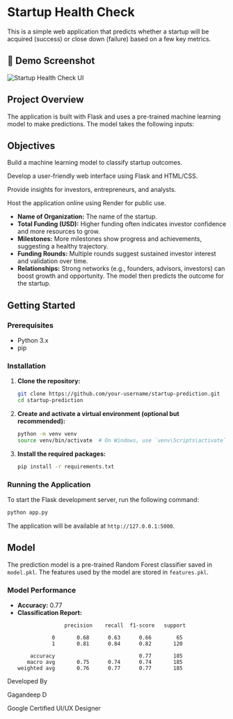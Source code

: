 # Startup Health Check

This is a simple web application that predicts whether a startup will be acquired (success) or close down (failure) based on a few key metrics.

## 📸 Demo Screenshot

![Startup Health Check UI](https://github.com/gagandeep1763/Startup-Health-Check/blob/main/Image.png?raw=true)

## Project Overview

The application is built with Flask and uses a pre-trained machine learning model to make predictions. The model takes the following inputs:

## Objectives
Build a machine learning model to classify startup outcomes.

Develop a user-friendly web interface using Flask and HTML/CSS.

Provide insights for investors, entrepreneurs, and analysts.

Host the application online using Render for public use.


- **Name of Organization:** The name of the startup.
- **Total Funding (USD):** Higher funding often indicates investor confidence and more resources to grow.
- **Milestones:** More milestones show progress and achievements, suggesting a healthy trajectory.
- **Funding Rounds:** Multiple rounds suggest sustained investor interest and validation over time.
- **Relationships:** Strong networks (e.g., founders, advisors, investors) can boost growth and opportunity.
The model then predicts the outcome for the startup.

## Getting Started

### Prerequisites

- Python 3.x
- pip

### Installation

1. **Clone the repository:**
   ```bash
   git clone https://github.com/your-username/startup-prediction.git
   cd startup-prediction
   ```

2. **Create and activate a virtual environment (optional but recommended):**
   ```bash
   python -m venv venv
   source venv/bin/activate  # On Windows, use `venv\Scripts\activate`
   ```

3. **Install the required packages:**
   ```bash
   pip install -r requirements.txt
   ```

### Running the Application

To start the Flask development server, run the following command:

```bash
python app.py
```

The application will be available at `http://127.0.0.1:5000`.

## Model

The prediction model is a pre-trained Random Forest classifier saved in `model.pkl`. The features used by the model are stored in `features.pkl`.

### Model Performance

- **Accuracy:** 0.77
- **Classification Report:**
  ```
                 precision    recall  f1-score   support

             0       0.68      0.63      0.66        65
             1       0.81      0.84      0.82       120

      accuracy                           0.77       185
     macro avg       0.75      0.74      0.74       185
  weighted avg       0.76      0.77      0.77       185
  ```

Developed By

Gagandeep D

Google Certified UI/UX Designer
